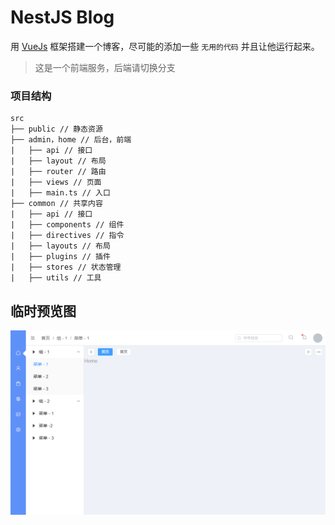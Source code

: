 # NestJS Blog

用 [VueJs](https://cn.vuejs.org/) 框架搭建一个博客，尽可能的添加一些 ` 无用的代码 ` 并且让他运行起来。
> 这是一个前端服务，后端请切换分支

### 项目结构

```
src
├── public // 静态资源
├── admin，home // 后台，前端
|   ├── api // 接口
|   ├── layout // 布局
|   ├── router // 路由
|   ├── views // 页面
|   ├── main.ts // 入口
├── common // 共享内容
|   ├── api // 接口
|   ├── components // 组件
|   ├── directives // 指令
|   ├── layouts // 布局
|   ├── plugins // 插件
|   ├── stores // 状态管理
|   ├── utils // 工具
```

## 临时预览图

![Home.png](./Image/Home.png)
